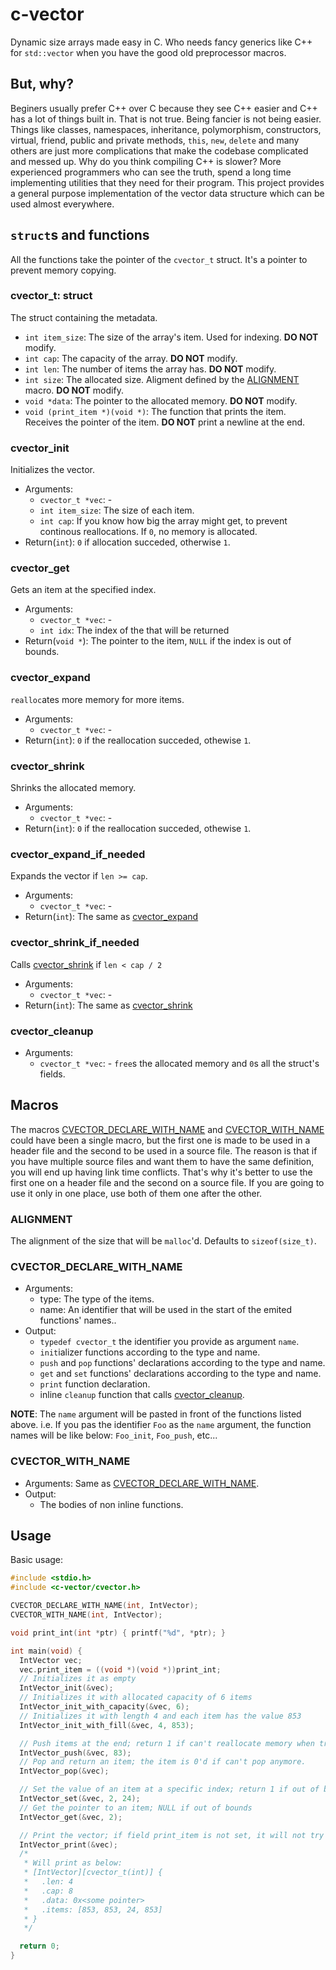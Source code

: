 # c-vector
Dynamic size arrays made easy in C.
Who needs fancy generics like C++ for `std::vector` when you have the good old preprocessor macros.

## But, why?
Beginers usually prefer C++ over C because they see C++ easier and C++ has a lot of things built in. That is not true. Being fancier is not being easier. Things like classes, namespaces, inheritance, polymorphism, constructors, virtual, friend, public and private methods, `this`, `new`, `delete` and many others are just more complications that make the codebase complicated and messed up. Why do you think compiling C++ is slower?
More experienced programmers who can see the truth, spend a long time implementing utilities that they need for their program.
This project provides a general purpose implementation of the vector data structure which can be used almost everywhere.

## `struct`s and functions
All the functions take the pointer of the `cvector_t` struct. It's a pointer to prevent memory copying.
### cvector\_t: struct
The struct containing the metadata.
 - `int item_size`: The size of the array's item. Used for indexing. **DO NOT** modify.
 - `int cap`: The capacity of the array. **DO NOT** modify.
 - `int len`: The number of items the array has. **DO NOT** modify.
 - `int size`: The allocated size. Aligment defined by the [ALIGNMENT](#ALIGNMENT) macro. **DO NOT** modify.
 - `void *data`: The pointer to the allocated memory. **DO NOT** modify.
 - `void (print_item *)(void *)`: The function that prints the item. Receives the pointer of the item. **DO NOT** print a newline at the end.

### cvector\_init
Initializes the vector.
  - Arguments:
    - `cvector_t *vec`: -
    - `int item_size`: The size of each item.
    - `int cap`: If you know how big the array might get, to prevent continous reallocations. If `0`, no memory is allocated.
  - Return(`int`): `0` if allocation succeded, otherwise `1`.

### cvector\_get
Gets an item at the specified index.
  - Arguments:
    - `cvector_t *vec`: -
    - `int idx`: The index of the that will be returned
  - Return(`void *`): The pointer to the item, `NULL` if the index is out of bounds.

### cvector\_expand
`realloc`ates more memory for more items.
  - Arguments:
    - `cvector_t *vec`: -
  - Return(`int`): `0` if the reallocation succeded, othewise `1`.

### cvector\_shrink
Shrinks the allocated memory.
  - Arguments:
    - `cvector_t *vec`: -
  - Return(`int`): `0` if the reallocation succeded, othewise `1`.

### cvector\_expand\_if\_needed
Expands the vector if `len >= cap`.
  - Arguments:
    - `cvector_t *vec`: -
  - Return(`int`): The same as [cvector\_expand](#cvector_expand)

### cvector\_shrink\_if\_needed
Calls [cvector\_shrink](#cvector_shrink) if `len < cap / 2`
  - Arguments:
    - `cvector_t *vec`: -
  - Return(`int`): The same as [cvector\_shrink](#cvector_shrink)

### cvector\_cleanup
  - Arguments:
    - `cvector_t *vec`: -
`free`s the allocated memory and `0`s all the struct's fields.

## Macros
The macros [CVECTOR\_DECLARE\_WITH\_NAME](#CVECTOR_DECLARE_WITH_NAME) and [CVECTOR\_WITH\_NAME](#CVECTOR_WITH_NAME) could have been a single macro, but the first one is made to be used in a header file and the second to be used in a source file. The reason is that if you have multiple source files and want them to have the same definition, you will end up having link time conflicts. That's why it's better to use the first one on a header file and the second on a source file. If you are going to use it only in one place, use both of them one after the other.
### ALIGNMENT
The alignment of the size that will be `malloc`'d. Defaults to `sizeof(size_t)`.
### CVECTOR\_DECLARE\_WITH\_NAME
  - Arguments:
    - type: The type of the items.
    - name: An identifier that will be used in the start of the emited functions' names..
  - Output:
    - `typedef cvector_t` the identifier you provide as argument `name`.
    - `init`ializer functions according to the type and name.
    - `push` and `pop` functions' declarations according to the type and name.
    - `get` and `set` functions' declarations according to the type and name.
    - `print` function declaration.
    - inline `cleanup` function that calls [cvector\_cleanup](#cvector_cleanup).

**NOTE**: The `name` argument will be pasted in front of the functions listed above. i.e. If you pas the identifier `Foo` as the `name` argument, the function names will be like below:
  `Foo_init`,
  `Foo_push`, etc...

### CVECTOR\_WITH\_NAME
  - Arguments: Same as [CVECTOR\_DECLARE\_WITH\_NAME](#CVECTOR_DECLARE_WITH_NAME).
  - Output:
    - The bodies of non inline functions.

## Usage
Basic usage:
```c
#include <stdio.h>
#include <c-vector/cvector.h>

CVECTOR_DECLARE_WITH_NAME(int, IntVector);
CVECTOR_WITH_NAME(int, IntVector);

void print_int(int *ptr) { printf("%d", *ptr); }

int main(void) {
  IntVector vec;
  vec.print_item = ((void *)(void *))print_int;
  // Initializes it as empty
  IntVector_init(&vec);
  // Initializes it with allocated capacity of 6 items
  IntVector_init_with_capacity(&vec, 6);
  // Initializes it with length 4 and each item has the value 853
  IntVector_init_with_fill(&vec, 4, 853);

  // Push items at the end; return 1 if can't reallocate memory when trying to extend, otherwise 0
  IntVector_push(&vec, 83);
  // Pop and return an item; the item is 0'd if can't pop anymore.
  IntVector_pop(&vec);

  // Set the value of an item at a specific index; return 1 if out of bounds, otherwise 0
  IntVector_set(&vec, 2, 24);
  // Get the pointer to an item; NULL if out of bounds
  IntVector_get(&vec, 2);

  // Print the vector; if field print_item is not set, it will not try to print the items
  IntVector_print(&vec);
  /*
   * Will print as below:
   * [IntVector][cvector_t(int)] {
   *   .len: 4
   *   .cap: 8
   *   .data: 0x<some pointer>
   *   .items: [853, 853, 24, 853]
   * }
   */

  return 0;
}
```

